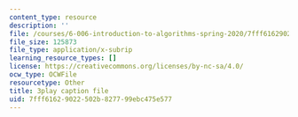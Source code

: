 ```yaml
---
content_type: resource
description: ''
file: /courses/6-006-introduction-to-algorithms-spring-2020/7fff61629022502b827799ebc475e577_MAyraVVYB64.vtt
file_size: 125873
file_type: application/x-subrip
learning_resource_types: []
license: https://creativecommons.org/licenses/by-nc-sa/4.0/
ocw_type: OCWFile
resourcetype: Other
title: 3play caption file
uid: 7fff6162-9022-502b-8277-99ebc475e577
---
```

